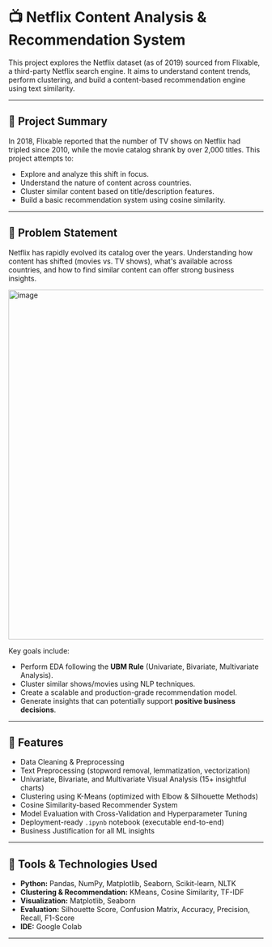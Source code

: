 # 📺 Netflix Content Analysis & Recommendation System

This project explores the Netflix dataset (as of 2019) sourced from Flixable, a third-party Netflix search engine. It aims to understand content trends, perform clustering, and build a content-based recommendation engine using text similarity.

---

## 🧾 Project Summary

In 2018, Flixable reported that the number of TV shows on Netflix had tripled since 2010, while the movie catalog shrank by over 2,000 titles. This project attempts to:

- Explore and analyze this shift in focus.
- Understand the nature of content across countries.
- Cluster similar content based on title/description features.
- Build a basic recommendation system using cosine similarity.

---

## 🧩 Problem Statement

Netflix has rapidly evolved its catalog over the years. Understanding how content has shifted (movies vs. TV shows), what's available across countries, and how to find similar content can offer strong business insights.  

<img width="690" alt="image" src="https://github.com/user-attachments/assets/24cdf308-2165-4df9-8839-945158c283ea" />


Key goals include:

- Perform EDA following the **UBM Rule** (Univariate, Bivariate, Multivariate Analysis).
- Cluster similar shows/movies using NLP techniques.
- Create a scalable and production-grade recommendation model.
- Generate insights that can potentially support **positive business decisions**.

---

## 🚀 Features

- Data Cleaning & Preprocessing
- Text Preprocessing (stopword removal, lemmatization, vectorization)
- Univariate, Bivariate, and Multivariate Visual Analysis (15+ insightful charts)
- Clustering using K-Means (optimized with Elbow & Silhouette Methods)
- Cosine Similarity-based Recommender System
- Model Evaluation with Cross-Validation and Hyperparameter Tuning
- Deployment-ready `.ipynb` notebook (executable end-to-end)
- Business Justification for all ML insights

---

## 🧠 Tools & Technologies Used

- **Python:** Pandas, NumPy, Matplotlib, Seaborn, Scikit-learn, NLTK
- **Clustering & Recommendation:** KMeans, Cosine Similarity, TF-IDF
- **Visualization:** Matplotlib, Seaborn
- **Evaluation:** Silhouette Score, Confusion Matrix, Accuracy, Precision, Recall, F1-Score
- **IDE:** Google Colab

---
